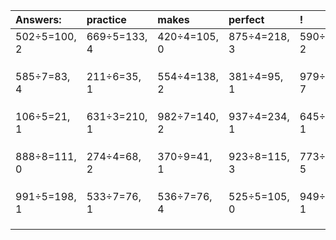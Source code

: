 | Answers: | practice | makes | perfect | ! |
| :--- | :--- | :--- | :--- | :--- |
| 502÷5=100, 2 | 669÷5=133, 4 | 420÷4=105, 0 | 875÷4=218, 3 | 590÷6=98, 2 | 
|   |   |   |   |   | 
|   |   |   |   |   | 
|   |   |   |   |   | 
| 585÷7=83, 4 | 211÷6=35, 1 | 554÷4=138, 2 | 381÷4=95, 1 | 979÷9=108, 7 | 
|   |   |   |   |   | 
|   |   |   |   |   | 
|   |   |   |   |   | 
| 106÷5=21, 1 | 631÷3=210, 1 | 982÷7=140, 2 | 937÷4=234, 1 | 645÷2=322, 1 | 
|   |   |   |   |   | 
|   |   |   |   |   | 
|   |   |   |   |   | 
| 888÷8=111, 0 | 274÷4=68, 2 | 370÷9=41, 1 | 923÷8=115, 3 | 773÷8=96, 5 | 
|   |   |   |   |   | 
|   |   |   |   |   | 
|   |   |   |   |   | 
| 991÷5=198, 1 | 533÷7=76, 1 | 536÷7=76, 4 | 525÷5=105, 0 | 949÷6=158, 1 | 
|   |   |   |   |   | 
|   |   |   |   |   | 
|   |   |   |   |   | 
